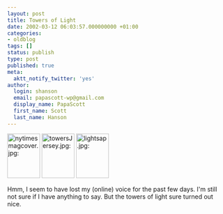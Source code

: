 ```yaml
---
layout: post
title: Towers of Light
date: 2002-03-12 06:03:57.000000000 +01:00
categories:
- oldblog
tags: []
status: publish
type: post
published: true
meta:
  aktt_notify_twitter: 'yes'
author:
  login: shanson
  email: papascott-wp@gmail.com
  display_name: PapaScott
  first_name: Scott
  last_name: Hanson
---
```

<p><a href="http://www.creativetime.org/towers/"><img src="https://www.papascott.de/wordpress/wp-content/uploads/2002/03/nytimesmagcover.jpg" height="102" width="75" border="0" alt="nytimesmagcover.jpg: " /></a> <a href="http://www.spiegel.de/panorama/0,1518,grossbild-170239-186664,00.html"><img src="https://www.papascott.de/wordpress/wp-content/uploads/2002/03/towersJersey.jpg" height="102" width="75" border="0" alt="towersJersey.jpg: " /></a> <a href="http://www.cnn.com/2002/US/03/11/nation.remembers/index.html"><img src="https://www.papascott.de/wordpress/wp-content/uploads/2002/03/lightsap.jpg" height="102" width="75" border="0" alt="lightsap.jpg: " /></a></p>
<p>Hmm, I seem to have lost my (online) voice for the past few days. I'm still not sure if I have anything to say. But the towers of light sure turned out nice.</p>
